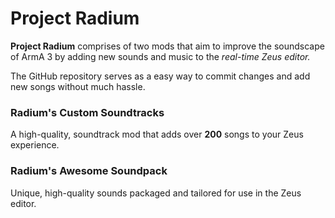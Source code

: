 # Project Radium
**Project Radium** comprises of two mods that aim to improve the soundscape of ArmA 3 by adding new sounds and music to the *real-time Zeus editor.*

The GitHub repository serves as a easy way to commit changes and add new songs without much hassle.

### Radium's Custom Soundtracks

A high-quality, soundtrack mod that adds over **200** songs to your Zeus experience.

### Radium's Awesome Soundpack

Unique, high-quality sounds packaged and tailored for use in the Zeus editor.

